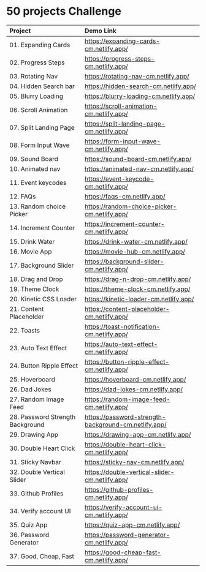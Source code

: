 # 50 projects Challenge


| Project | Demo Link  |
| :----------------------------- | :-------------------------------- | 
| 01. Expanding Cards | https://expanding-cards-cm.netlify.app/ |
| 02. Progress Steps | https://progress-steps-cm.netlify.app/   | 
| 03. Rotating Nav | https://rotating-nav-cm.netlify.app/   | 
| 04. Hidden Search bar | https://hidden-search-cm.netlify.app/   | 
| 05. Blurry Loading |https://blurry-loading-cm.netlify.app/   | 
| 06. Scroll Animation | https://scroll-animation-cm.netlify.app/   | 
| 07. Split Landing Page | https://split-landing-page-cm.netlify.app/   |
| 08. Form Input Wave | https://form-input-wave-cm.netlify.app/ |
| 09. Sound Board | https://sound-board-cm.netlify.app/ |
| 10. Animated nav | https://animated-nav-cm.netlify.app/ |
| 11. Event keycodes | https://event-keycode-cm.netlify.app/ |
| 12. FAQs | https://faqs-cm.netlify.app/ |
| 13. Random choice Picker | https://random-choice-picker-cm.netlify.app/ |
| 14. Increment Counter | https://increment-counter-cm.netlify.app/ |
| 15. Drink Water | https://drink-water-cm.netlify.app/ |
| 16. Movie App | https://movie-hub-cm.netlify.app/  |
| 17. Background Slider | https://background-slider-cm.netlify.app/ |
| 18. Drag and Drop | https://drag-n-drop-cm.netlify.app/ |
| 19. Theme Clock | https://theme-clock-cm.netlify.app/ |
| 20. Kinetic CSS Loader | https://kinetic-loader-cm.netlify.app/ |
| 21. Content Placeholder | https://content-placeholder-cm.netlify.app/ |
| 22. Toasts | https://toast-notification-cm.netlify.app/ |
| 23. Auto Text Effect | https://auto-text-effect-cm.netlify.app/ |
| 24. Button Ripple Effect | https://button-ripple-effect-cm.netlify.app/ |
| 25. Hoverboard | https://hoverboard-cm.netlify.app/ |
| 26. Dad Jokes | https://dad-jokes-cm.netlify.app/ |
| 27. Random Image Feed | https://random-image-feed-cm.netlify.app/  |
| 28. Password Strength Background | https://password-strength-background-cm.netlify.app/ |
| 29. Drawing App | https://drawing-app-cm.netlify.app/ |
| 30. Double Heart Click | https://double-heart-click-cm.netlify.app/ |
| 31. Sticky Navbar | https://sticky-nav-cm.netlify.app/ |
| 32. Double Vertical Slider | https://double-vertical-slider-cm.netlify.app/ |
| 33. Github Profiles | https://github-profiles-cm.netlify.app/ |
| 34. Verify account UI | https://verify-account-ui-cm.netlify.app/ |
| 35. Quiz App | https://quiz-app-cm.netlify.app/ |
| 36. Password Generator | https://password-generator-cm.netlify.app/ |
| 37. Good, Cheap, Fast | https://good-cheap-fast-cm.netlify.app/ |






